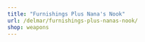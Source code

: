 ```yaml
---
title: "Furnishings Plus Nana's Nook"
url: /delmar/furnishings-plus-nanas-nook/
shop: weapons
---
```

